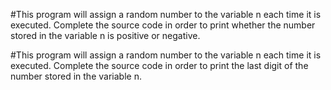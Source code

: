 #This program will assign a random number to the variable n each time it is executed. Complete the source code in order to print whether the number stored in the variable n is positive or negative.

#This program will assign a random number to the variable n each time it is executed. Complete the source code in order to print the last digit of the number stored in the variable n.
